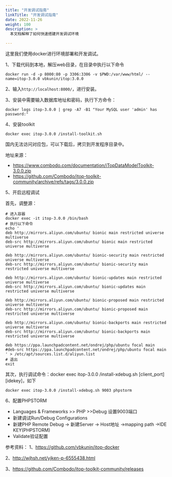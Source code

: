 ```yaml
---
title: "开发调试指南"
linkTitle: "开发调试指南"
date: 2022-11-26
weight: 100
description: >
  本文档解释了如何快速搭建开发调试环境

---
```


这里我们使用docker进行环境部署和开发调试。

1、下载代码到本地，解压web目录，在目录中执行以下命令

```
docker run -d -p 8000:80 -p 3306:3306 -v $PWD:/var/www/html/ --name=itop-3.0.0 vbkunin/itop:3.0.0
```

2、输入`http://localhost:8000/`，进行安装。

3、安装中需要输入数据库地址和密码，执行下方命令：
```
docker logs itop-3.0.0 | grep -A7 -B1 "Your MySQL user 'admin' has password:"
```

4、安装toolkit
```
docker exec itop-3.0.0 /install-toolkit.sh
```
国内无法访问对应包，可以下载后，拷贝到开发程序目录中。

地址来源：
- https://www.combodo.com/documentation/iTopDataModelToolkit-3.0.0.zip
- https://github.com/Combodo/itop-toolkit-community/archive/refs/tags/3.0.0.zip

5、开启远程调试

首先，调整源：
```
# 进入容器
docker exec -it itop-3.0.0 /bin/bash
# 执行以下命令
echo '
deb http://mirrors.aliyun.com/ubuntu/ bionic main restricted universe multiverse
deb-src http://mirrors.aliyun.com/ubuntu/ bionic main restricted universe multiverse

deb http://mirrors.aliyun.com/ubuntu/ bionic-security main restricted universe multiverse
deb-src http://mirrors.aliyun.com/ubuntu/ bionic-security main restricted universe multiverse

deb http://mirrors.aliyun.com/ubuntu/ bionic-updates main restricted universe multiverse
deb-src http://mirrors.aliyun.com/ubuntu/ bionic-updates main restricted universe multiverse

deb http://mirrors.aliyun.com/ubuntu/ bionic-proposed main restricted universe multiverse
deb-src http://mirrors.aliyun.com/ubuntu/ bionic-proposed main restricted universe multiverse

deb http://mirrors.aliyun.com/ubuntu/ bionic-backports main restricted universe multiverse
deb-src http://mirrors.aliyun.com/ubuntu/ bionic-backports main restricted universe multiverse 

deb https://ppa.launchpadcontent.net/ondrej/php/ubuntu focal main 
#deb-src https://ppa.launchpadcontent.net/ondrej/php/ubuntu focal main 
' > /etc/apt/sources.list.d/aliyun.list
# 退出
exit
```
其次，执行调试命令：docker exec itop-3.0.0 /install-xdebug.sh [client_port] [idekey]，如下
```
docker exec itop-3.0.0 /install-xdebug.sh 9003 phpstorm
```
6、配置PHPSTORM

-  Languages & Frameworks  >> PHP >>Debug 设置9003端口
-  新建调试Run/Debug Configurations
  - 新建PHP Remote Debug -> 新建Server -> Host地址 ->mapping path ->IDE KEY(PHPSTORM) 
  - Validate验证配置



参考资料：
1、https://github.com/vbkunin/itop-docker

2、http://wjhsh.net/yjken-p-6555438.html

3、https://github.com/Combodo/itop-toolkit-community/releases